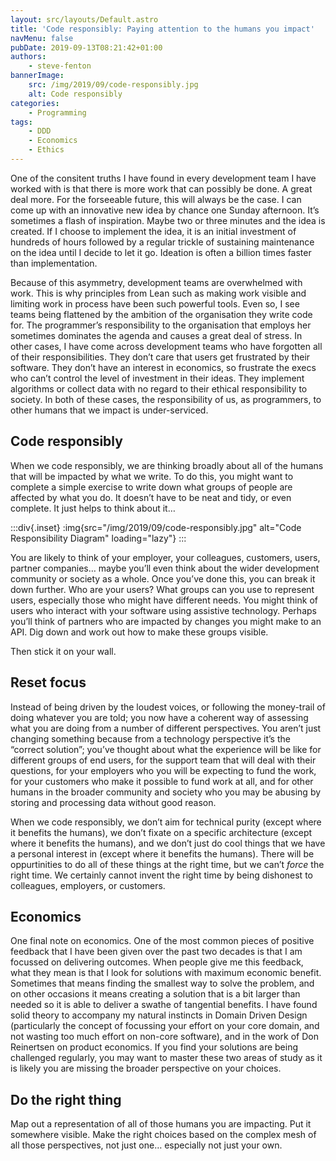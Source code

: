 ```yaml
---
layout: src/layouts/Default.astro
title: 'Code responsibly: Paying attention to the humans you impact'
navMenu: false
pubDate: 2019-09-13T08:21:42+01:00
authors:
    - steve-fenton
bannerImage:
    src: /img/2019/09/code-responsibly.jpg
    alt: Code responsibly
categories:
    - Programming
tags:
    - DDD
    - Economics
    - Ethics
---
```


One of the consitent truths I have found in every development team I have worked with is that there is more work that can possibly be done. A great deal more. For the forseeable future, this will always be the case. I can come up with an innovative new idea by chance one Sunday afternoon. It’s sometimes a flash of inspiration. Maybe two or three minutes and the idea is created. If I choose to implement the idea, it is an initial investment of hundreds of hours followed by a regular trickle of sustaining maintenance on the idea until I decide to let it go. Ideation is often a billion times faster than implementation.

Because of this asymmetry, development teams are overwhelmed with work. This is why principles from Lean such as making work visible and limiting work in process have been such powerful tools. Even so, I see teams being flattened by the ambition of the organisation they write code for. The programmer’s responsibility to the organisation that employs her sometimes dominates the agenda and causes a great deal of stress. In other cases, I have come across development teams who have forgotten all of their responsibilities. They don’t care that users get frustrated by their software. They don’t have an interest in economics, so frustrate the execs who can’t control the level of investment in their ideas. They implement algorithms or collect data with no regard to their ethical responsibility to society. In both of these cases, the responsibility of us, as programmers, to other humans that we impact is under-serviced.

## Code responsibly

When we code responsibly, we are thinking broadly about all of the humans that will be impacted by what we write. To do this, you might want to complete a simple exercise to write down what groups of people are affected by what you do. It doesn’t have to be neat and tidy, or even complete. It just helps to think about it…

:::div{.inset}
:img{src="/img/2019/09/code-responsibly.jpg" alt="Code Responsibility Diagram" loading="lazy"}
:::

You are likely to think of your employer, your colleagues, customers, users, partner companies… maybe you’ll even think about the wider development community or society as a whole. Once you’ve done this, you can break it down further. Who are your users? What groups can you use to represent users, especially those who might have different needs. You might think of users who interact with your software using assistive technology. Perhaps you’ll think of partners who are impacted by changes you might make to an API. Dig down and work out how to make these groups visible.

Then stick it on your wall.

## Reset focus

Instead of being driven by the loudest voices, or following the money-trail of doing whatever you are told; you now have a coherent way of assessing what you are doing from a number of different perspectives. You aren’t just changing something because from a technology perspective it’s the “correct solution”; you’ve thought about what the experience will be like for different groups of end users, for the support team that will deal with their questions, for your employers who you will be expecting to fund the work, for your customers who make it possible to fund work at all, and for other humans in the broader community and society who you may be abusing by storing and processing data without good reason.

When we code responsibly, we don’t aim for technical purity (except where it benefits the humans), we don’t fixate on a specific architecture (except where it benefits the humans), and we don’t just do cool things that we have a personal interest in (except where it benefits the humans). There will be oppurtinities to do all of these things at the right time, but we can’t *force* the right time. We certainly cannot invent the right time by being dishonest to colleagues, employers, or customers.

## Economics

One final note on economics. One of the most common pieces of positive feedback that I have been given over the past two decades is that I am focussed on delivering outcomes. When people give me this feedback, what they mean is that I look for solutions with maximum economic benefit. Sometimes that means finding the smallest way to solve the problem, and on other occasions it means creating a solution that is a bit larger than needed so it is able to deliver a swathe of tangential benefits. I have found solid theory to accompany my natural instincts in Domain Driven Design (particularly the concept of focussing your effort on your core domain, and not wasting too much effort on non-core software), and in the work of Don Reinertsen on product economics. If you find your solutions are being challenged regularly, you may want to master these two areas of study as it is likely you are missing the broader perspective on your choices.

## Do the right thing

Map out a representation of all of those humans you are impacting. Put it somewhere visible. Make the right choices based on the complex mesh of all those perspectives, not just one… especially not just your own.